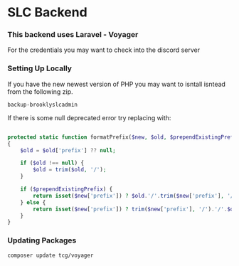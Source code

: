 # SLC Backend

### This backend uses Laravel - Voyager


For the credentials you may want to check into the discord server

### Setting Up Locally


If you have the new newest version of PHP you may want to isntall isntead from the following zip.


```
backup-brooklyslcadmin
```

If there is some null deprecated error try replacing with:


```php

protected static function formatPrefix($new, $old, $prependExistingPrefix = true)
{
    $old = $old['prefix'] ?? null;

    if ($old !== null) {
        $old = trim($old, '/');
    }

    if ($prependExistingPrefix) {
        return isset($new['prefix']) ? $old.'/'.trim($new['prefix'], '/') : $old;
    } else {
        return isset($new['prefix']) ? trim($new['prefix'], '/').'/'.$old : $old;
    }
}
```

### Updating Packages

```
composer update tcg/voyager
```



